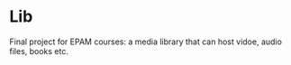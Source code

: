 # Lib

Final project for EPAM courses: a media library that can host vidoe, audio files, books etc.
